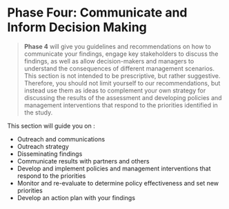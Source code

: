 # Phase Four: Communicate and Inform Decision Making

> **Phase 4** will give you guidelines and recommendations on how to communicate your findings, engage key stakeholders to discuss the findings, as well as allow decision-makers and managers to understand the consequences of different management scenarios. This section is not intended to be prescriptive, but rather suggestive. Therefore, you should not limit yourself to our recommendations, but instead use them as ideas to complement your own strategy for discussing the results of the assessment and developing policies and management interventions that respond to the priorities identified in the study.

This section will guide you on :

- Outreach and communications
- Outreach strategy
- Disseminating findings
- Communicate results with partners and others
- Develop and implement policies and management interventions that respond to the priorities
- Monitor and re-evaluate to determine policy effectiveness and set new priorities
- Develop an action plan with your findings
